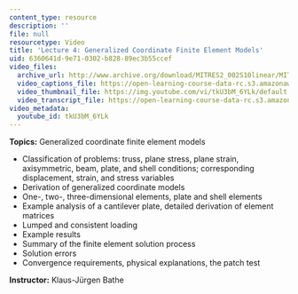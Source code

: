 ```yaml
---
content_type: resource
description: ''
file: null
resourcetype: Video
title: 'Lecture 4: Generalized Coordinate Finite Element Models'
uid: 6360641d-9e71-0302-b828-89ec3b55ccef
video_files:
  archive_url: http://www.archive.org/download/MITRES2_002S10linear/MITRES2_002S10linear_lec04_300k.mp4
  video_captions_file: https://open-learning-course-data-rc.s3.amazonaws.com/res-2-002-finite-element-procedures-for-solids-and-structures-spring-2010/6aaddb7f6b2a53e6811b337dd505beb1_tkU3bM_6YLk.vtt
  video_thumbnail_file: https://img.youtube.com/vi/tkU3bM_6YLk/default.jpg
  video_transcript_file: https://open-learning-course-data-rc.s3.amazonaws.com/res-2-002-finite-element-procedures-for-solids-and-structures-spring-2010/cf973116bd7e99e5328410f565df1ca5_tkU3bM_6YLk.pdf
video_metadata:
  youtube_id: tkU3bM_6YLk
---
```


 **Topics:** Generalized coordinate finite element models

*   Classification of problems: truss, plane stress, plane strain, axisymmetric, beam, plate, and shell conditions; corresponding displacement, strain, and stress variables
*   Derivation of generalized coordinate models
*   One-, two-, three-dimensional elements, plate and shell elements
*   Example analysis of a cantilever plate, detailed derivation of element matrices
*   Lumped and consistent loading
*   Example results
*   Summary of the finite element solution process
*   Solution errors
*   Convergence requirements, physical explanations, the patch test

**Instructor:** Klaus-Jürgen Bathe